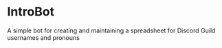 # IntroBot
A simple bot for creating and maintaining a spreadsheet for Discord Guild usernames and pronouns
